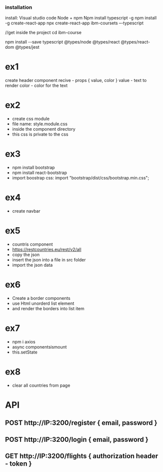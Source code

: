### installation

install:
Visual studio code
Node + npm
Npm install typescript -g
npm install -g create-react-app
npx create-react-app ibm-coursets –-typescript

//get inside the project
cd ibm-course

npm install --save typescript @types/node @types/react @types/react-dom @types/jest

# ex1

create header component
recive - props { value, color }
value - text to render
color - color for the text

# ex2

- create css module
- file name: style.module.css
- inside the component directory
- this css is private to the css

# ex3

- npm install bootstrap
- npm install react-bootstrap
- import boostrap css: import "bootstrap/dist/css/bootstrap.min.css";

# ex4

- create navbar

# ex5

- countris component
- https://restcountries.eu/rest/v2/all
- copy the json
- insert the json into a file in src folder
- import the json data

# ex6

- Create a border components
- use Html unorderd list element
- and render the borders into list item

# ex7

- npm i axios
- async componentsismount
- this.setState

# ex8

- clear all countries from page

# API

## POST http://IP:3200/register { email, password }

## POST http://IP:3200/login { email, password }

## GET http://IP:3200/flights { authorization header - token }
